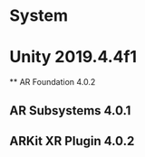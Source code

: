 # System

# Unity 2019.4.4f1
** AR Foundation 4.0.2
## AR Subsystems 4.0.1
## ARKit XR Plugin 4.0.2
